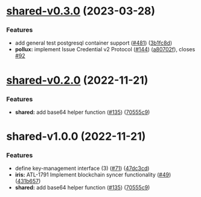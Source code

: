 # [shared-v0.3.0](https://github.com/input-output-hk/atala-prism-building-blocks/compare/shared-v0.2.0...shared-v0.3.0) (2023-03-28)


### Features

* add general test postgresql container support ([#481](https://github.com/input-output-hk/atala-prism-building-blocks/issues/481)) ([3b1fc8d](https://github.com/input-output-hk/atala-prism-building-blocks/commit/3b1fc8dda752bb81f5eeef31f24663ea58e0bf73))
* **pollux:** implement Issue Credential v2 Protocol ([#144](https://github.com/input-output-hk/atala-prism-building-blocks/issues/144)) ([a80702f](https://github.com/input-output-hk/atala-prism-building-blocks/commit/a80702f5b255d8079085a6ec27c87baa6a23ac59)), closes [#92](https://github.com/input-output-hk/atala-prism-building-blocks/issues/92)

# [shared-v0.2.0](https://github.com/input-output-hk/atala-prism-building-blocks/compare/shared-v0.1.0...shared-v0.2.0) (2022-11-21)


### Features

* **shared:** add base64 helper function ([#135](https://github.com/input-output-hk/atala-prism-building-blocks/issues/135)) ([70555c9](https://github.com/input-output-hk/atala-prism-building-blocks/commit/70555c906121a7bc26e30c15dbf8f9d7721a100a))

# shared-v1.0.0 (2022-11-21)


### Features

* define key-management interface (3) ([#71](https://github.com/input-output-hk/atala-prism-building-blocks/issues/71)) ([47dc3cd](https://github.com/input-output-hk/atala-prism-building-blocks/commit/47dc3cd8857971b96a88ae6f9cf0e2163e6cf08e))
* **iris:** ATL-1791 Implement blockchain syncer functionality ([#49](https://github.com/input-output-hk/atala-prism-building-blocks/issues/49)) ([431b657](https://github.com/input-output-hk/atala-prism-building-blocks/commit/431b6575b8df2f4744285b1c5e2dd56072fa874c))
* **shared:** add base64 helper function ([#135](https://github.com/input-output-hk/atala-prism-building-blocks/issues/135)) ([70555c9](https://github.com/input-output-hk/atala-prism-building-blocks/commit/70555c906121a7bc26e30c15dbf8f9d7721a100a))
